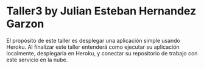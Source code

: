 # Taller3 by Julian Esteban Hernandez Garzon
El propósito de este taller es desplegar una aplicación simple usando Heroku. Al finalizar este taller entenderá como ejecutar su aplicación localmente, desplegarla en Heroku, y conectar su repositorio de trabajo con este servicio en la nube.
